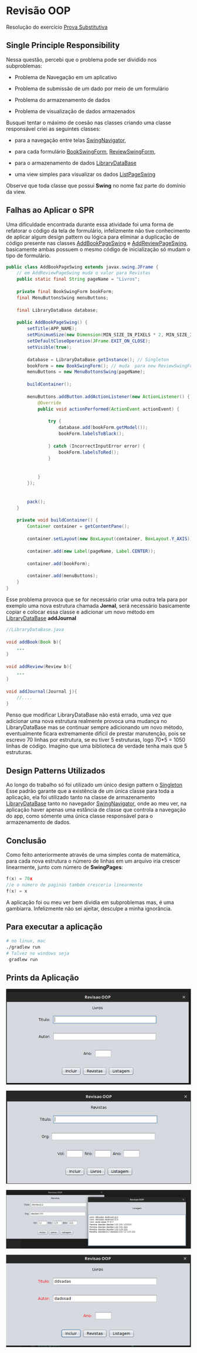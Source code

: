 # Revisão OOP

Resolução do exercício [Prova Substitutiva](docs/Prova%20Substitutiva%201.pdf)

## Single Principle Responsibility

Nessa questão, percebi que o problema pode ser dividido nos subproblemas:

- Problema de Navegação em um aplicativo

- Problema de submissão de um dado por meio de um formulário

- Problema do armazenamento de dados

- Problema de visualização de dados armazenados

Busquei tentar o máximo de coesão nas classes criando uma classe responsável criei as seguintes classes:

- para a navegação entre telas [SwingNavigator][SwingNavigator],

- para cada formulário [BookSwingForm][BookSwingForm],
[ReviewSwingForm][ReviewSwingForm],

- para o armazenamento de dados [LibraryDataBase][LibraryDataBase]

- uma view simples para visualizar os dados [ListPageSwing][ListPageSwing]

Observe que toda classe que possui __Swing__ no nome faz parte do domínio da view.

## Falhas ao Aplicar o SPR

Uma dificuldade encontrada durante essa atividade foi uma forma de refatorar o código da
tela de formulário, infelizmente não tive conhecimento de aplicar algum design pattern ou
lógica para eliminar a duplicação de código presente nas classes [AddBookPageSwing][AddBookPageSwing]
e [AddReviewPageSwing][AddReviewPageSwing], basicamente ambas possuem o mesmo código de inicialização
só mudam o tipo de formulário.

```java
public class AddBookPageSwing extends javax.swing.JFrame {
    // em AddReviewPageSwing muda o valor para Revistas
    public static final String pageName = "Livros"; 

    private final BookSwingForm bookForm;
    final MenuButtonsSwing menuButtons;

    final LibraryDataBase database;

    public AddBookPageSwing() {
        setTitle(APP_NAME);
        setMinimumSize(new Dimension(MIN_SIZE_IN_PIXELS * 2, MIN_SIZE_IN_PIXELS));
        setDefaultCloseOperation(JFrame.EXIT_ON_CLOSE);
        setVisible(true);

        database = LibraryDataBase.getInstance(); // Singleton
        bookForm = new BookSwingForm(); // muda  para new ReviewSwingForm(); 
        menuButtons = new MenuButtonsSwing(pageName);

        buildContainer();

        menuButtons.addButton.addActionListener(new ActionListener() {
            @Override
            public void actionPerformed(ActionEvent actionEvent) {

                try {
                    database.add(bookForm.getModel());
                    bookForm.labelsToBlack();

                } catch (IncorrectInputError error) {
                    bookForm.labelsToRed();
                }


            }
        });


        pack();
    }

    private void buildContainer() {
        Container container = getContentPane();

        container.setLayout(new BoxLayout(container, BoxLayout.Y_AXIS));

        container.add(new Label(pageName, Label.CENTER));

        container.add(bookForm);

        container.add(menuButtons);
    }
}
```

Esse problema provoca que se for necessário criar uma outra tela para por exemplo uma nova
estrutura chamada __Jornal__, será necessário basicamente copiar e colocar essa classe e
adicionar um novo método em [LibraryDataBase][LibraryDataBase] __addJournal__

```java
//LibraryDataBase.java

void addBook(Book b){
    ...
}

void addReview(Review b){
    ...
}

void addJournal(Journal j){
    //....
}
```

Penso que modificar LibraryDataBase não está errado, uma vez que
adicionar uma nova estrutura realmente provoca uma mudança no LibraryDataBase
mas se continuar sempre adicionando um novo método, eventualmente ficara extremamente
difícil de prestar manutenção, pois se escrevo 70 linhas por estrutura, se eu tiver
5 estruturas, logo  70*5 = 1050 linhas de código. Imagino que uma biblioteca de verdade
tenha mais que 5 estruturas.

## Design Patterns Utilizados

Ao longo do trabalho só foi utilizado um único design pattern o [Singleton][SingletonWiki]
Esse padrão garante que a existência de um única classe para toda a aplicação, ela foi utilizado
tanto na classe de armazenamento [LibraryDataBase][LibraryDataBase] tanto no navegador [SwingNavigator][SwingNavigator], onde ao meu ver, na aplicação haver apenas uma estância
de classe que controla a navegação do app, como sómente uma única classe responsável
para o armazenamento de dados.

## Conclusão

Como feito anteriormente através de uma simples conta de matemática, para cada nova
estrutura o número de linhas em um arquivo iria crescer linearmente, junto com número de
__SwingPages__:

```c
f(x) = 70x
//e o número de paginas também cresceria linearmente
f(x) = x
```

A aplicação foi ou meu ver bem dividia em subproblemas mas, é uma gambiarra. Infelizmente não sei ajeitar, desculpe a minha ignorância.

## Para executar a aplicação

```bash
# no linux, mac
./gradlew run
# Talvez no windows seja
 gradlew run 
```

## Prints da Aplicação

![Livros](docs/livros.png)

![Revistas](docs/revistas.png)

![Listagem](docs/listagem.png)

![tratamento de erro](docs/tratamento_de_erro.png)

[ListPageSwing]:src/main/java/revisao_oop/listItens/ListPageSwing.java
[LibraryDataBase]:src/main/java/revisao_oop/libraryRepository/LibraryDataBase.java
[BookSwingForm]:src/main/java/revisao_oop/formPage/BookSwingForm.java
[ReviewSwingForm]:src/main/java/revisao_oop/formPage/ReviewSwingForm.java.java
[AddBookPageSwing]:src/main/java/revisao_oop/formPage/AddBookPageSwing.java
[AddReviewPageSwing]:src/main/java/revisao_oop/formPage/AddReviewPageSwing.java
[SwingNavigator]:/revisao_oop/SwingNavigator.java
[SingletonWiki]:https://pt.wikipedia.org/wiki/Singleton
